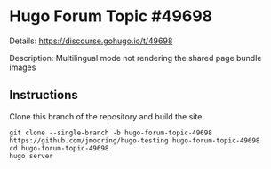 # Hugo Forum Topic #49698

Details: <https://discourse.gohugo.io/t/49698>

Description: Multilingual mode not rendering the shared page bundle images

## Instructions

Clone this branch of the repository and build the site.

```text
git clone --single-branch -b hugo-forum-topic-49698 https://github.com/jmooring/hugo-testing hugo-forum-topic-49698
cd hugo-forum-topic-49698
hugo server
```
